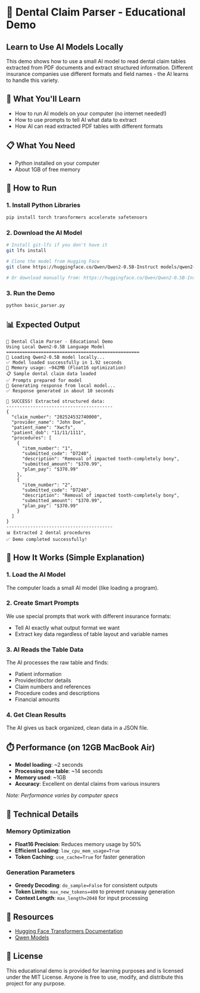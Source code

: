 # 🏥 Dental Claim Parser - Educational Demo

## Learn to Use AI Models Locally

This demo shows how to use a small AI model to read dental claim tables extracted from PDF documents and extract structured information. Different insurance companies use different formats and field names - the AI learns to handle this variety.

## 🎯 What You'll Learn

- How to run AI models on your computer (no internet needed!)
- How to use prompts to tell AI what data to extract
- How AI can read extracted PDF tables with different formats

## 📋 What You Need

- Python installed on your computer
- About 1GB of free memory

## 🚀 How to Run

### 1. Install Python Libraries
```bash
pip install torch transformers accelerate safetensors
```

### 2. Download the AI Model
```bash
# Install git-lfs if you don't have it
git lfs install

# Clone the model from Hugging Face
git clone https://huggingface.co/Qwen/Qwen2-0.5B-Instruct models/qwen2-0.5b

# Or download manually from: https://huggingface.co/Qwen/Qwen2-0.5B-Instruct

```

### 3. Run the Demo
```bash
python basic_parser.py
```

## 📊 Expected Output

```
🏥 Dental Claim Parser - Educational Demo
Using Local Qwen2-0.5B Language Model
==================================================
🤖 Loading Qwen2-0.5B model locally...
✅ Model loaded successfully in 1.92 seconds
💾 Memory usage: ~942MB (Float16 optimization)
📋 Sample dental claim data loaded
✅ Prompts prepared for model
🧠 Generating response from local model...
✅ Response generated in about 10 seconds

🎉 SUCCESS! Extracted structured data:
----------------------------------------
{
  "claim_number": "202524532740000",
  "provider_name": "John Doe",
  "patient_name": "Xwcfs",
  "patient_dob": "11/11/1111",
  "procedures": [
    {
      "item_number": "1",
      "submitted_code": "D7240",
      "description": "Removal of impacted tooth-completely bony",
      "submitted_amount": "$370.99",
      "plan_pay": "$370.99"
    },
    {
      "item_number": "2", 
      "submitted_code": "D7240",
      "description": "Removal of impacted tooth-completely bony",
      "submitted_amount": "$370.99",
      "plan_pay": "$370.99"
    }
  ]
}
----------------------------------------
📊 Extracted 2 dental procedures
✅ Demo completed successfully!
```

## 🧠 How It Works (Simple Explanation)

### 1. Load the AI Model
The computer loads a small AI model (like loading a program).

### 2. Create Smart Prompts
We use special prompts that work with different insurance formats:
- Tell AI exactly what output format we want
- Extract key data regardless of table layout and variable names

### 3. AI Reads the Table Data
The AI processes the raw table and finds:
- Patient information
- Provider/doctor details
- Claim numbers and references  
- Procedure codes and descriptions
- Financial amounts

### 4. Get Clean Results
The AI gives us back organized, clean data in a JSON file.

## ⏱️ Performance (on 12GB MacBook Air)

- **Model loading**: ~2 seconds
- **Processing one table**: ~14 seconds  
- **Memory used**: ~1GB
- **Accuracy**: Excellent on dental claims from various insurers

*Note: Performance varies by computer specs*

## 🔧 Technical Details

### Memory Optimization

- **Float16 Precision**: Reduces memory usage by 50%
- **Efficient Loading**: `low_cpu_mem_usage=True`
- **Token Caching**: `use_cache=True` for faster generation

### Generation Parameters

- **Greedy Decoding**: `do_sample=False` for consistent outputs
- **Token Limits**: `max_new_tokens=400` to prevent runaway generation
- **Context Length**: `max_length=2048` for input processing


## 🔗 Resources

- [Hugging Face Transformers Documentation](https://huggingface.co/docs/transformers)
- [Qwen Models](https://huggingface.co/Qwen)

## 📝 License

This educational demo is provided for learning purposes and is licensed under the MIT License. Anyone is free to use, modify, and distribute this project for any purpose. 
